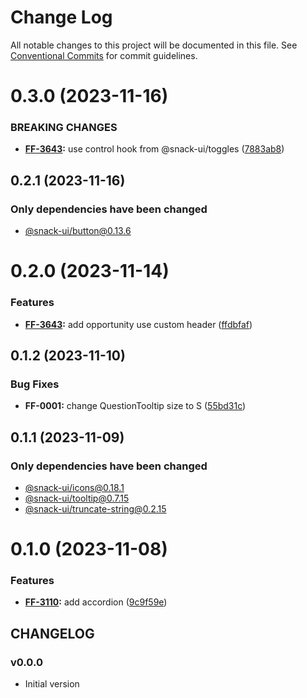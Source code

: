 # Change Log

All notable changes to this project will be documented in this file.
See [Conventional Commits](https://conventionalcommits.org) for commit guidelines.

# 0.3.0 (2023-11-16)


### BREAKING CHANGES


* **[FF-3643](https://jira.sbercloud.tech/browse/FF-3643):** use control hook from @snack-ui/toggles ([7883ab8](https://git.sbercloud.tech/sbercloud-ui/tokens-design-system/snack-uikit/commits/7883ab8214b0cc4ed6ad0f1491210f9980efc310))




## 0.2.1 (2023-11-16)

### Only dependencies have been changed
* [@snack-ui/button@0.13.6](https://git.sbercloud.tech/sbercloud-ui/tokens-design-system/snack-uikit/-/blob/master/packages/button/CHANGELOG.md)





# 0.2.0 (2023-11-14)


### Features

* **[FF-3643](https://jira.sbercloud.tech/browse/FF-3643):** add opportunity use custom header ([ffdbfaf](https://git.sbercloud.tech/sbercloud-ui/tokens-design-system/snack-uikit/commits/ffdbfaf3dc8d07943c31bf0e9bdf4e93cb62f9c8))





## 0.1.2 (2023-11-10)


### Bug Fixes

* **FF-0001:** change QuestionTooltip size to S ([55bd31c](https://git.sbercloud.tech/sbercloud-ui/tokens-design-system/snack-uikit/commits/55bd31c1d14593a277e57bec706e42a07992e68a))





## 0.1.1 (2023-11-09)

### Only dependencies have been changed
* [@snack-ui/icons@0.18.1](https://git.sbercloud.tech/sbercloud-ui/tokens-design-system/snack-uikit/-/blob/master/packages/icons/CHANGELOG.md)
* [@snack-ui/tooltip@0.7.15](https://git.sbercloud.tech/sbercloud-ui/tokens-design-system/snack-uikit/-/blob/master/packages/tooltip/CHANGELOG.md)
* [@snack-ui/truncate-string@0.2.15](https://git.sbercloud.tech/sbercloud-ui/tokens-design-system/snack-uikit/-/blob/master/packages/truncate-string/CHANGELOG.md)





# 0.1.0 (2023-11-08)


### Features

* **[FF-3110](https://jira.sbercloud.tech/browse/FF-3110):** add accordion ([9c9f59e](https://git.sbercloud.tech/sbercloud-ui/tokens-design-system/snack-uikit/commits/9c9f59e3e7117811f3d65aa19c64ca4f54796e2c))





## CHANGELOG

### v0.0.0

- Initial version
